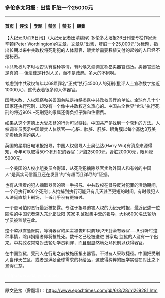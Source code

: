 ### 多伦多太阳报﹕出售 肝脏一个25000元

---

#### [首页](../../../..?n1269281) &nbsp;|&nbsp; [评论](../../../../../epoch-comment?n1269281) &nbsp;|&nbsp; [专题](../../../../../epoch-special?n1269281) &nbsp;|&nbsp; [禁闻](../../../../../epoch-news?n1269281) &nbsp;|&nbsp; [禁书](../../../../../books?n1269281) &nbsp;|&nbsp; [翻墙](https://github.com/gfw-breaker/nogfw/blob/master/README.md?n1269281)


<div class="post_content" id="artbody" itemprop="articleBody">
 <!-- article content begin -->
 <p>
  【大纪元3月28日讯】（大纪元记者田清编译) 多伦多太阳报26日刊登专栏作家沃辛顿(Peter Worthington)的文章，文章以“出售，肝脏一个25,000元”为标题，指出长期以来中共政权将死刑犯的人体器官，贩卖给需要移植又付的起钱的人已经不是秘密。
 </p>
 <p>
  中共政权时不时地否认有这种事情。有时候又低调宣称犯卖器官违法。卖器官违法是真的──但法律是针对人民，而不是政府。多大的不同啊。
 </p>
 <p>
  考虑到中共政权每年以68项罪名“正式”执行4500人的死刑(批评人士宣称数字接近10000人)，这代表着很多的人体器官。
 </p>
 <p>
  国际大赦、人权观察和美国国务院是持续揭露中共政权恶行的单位。全球有几十个国家还执行死刑，却没有一个像中共政权这么热心的。中国占全世界“合法”执行死刑的将近90% –死刑犯的家属还得负担子弹和住宿费。
 </p>
 <p>
  如果从这个道德上大受质疑的行为可以赚钱，中国共产党找到一个获利的方法。人权调查员表示中国贩卖人体器官──心脏、肺脏、肝脏、眼角膜以每个高达3万美元卖给急需的病人。
 </p>
 <p>
  英国的星期日电讯报报导，中国人权倡导人士吴弘达(Harry Wu)有消息来源得知，今年可以取得50个死刑犯的器官：肝脏25000元，肾脏20000元，眼角膜5000元。
 </p>
 <p>
  一个美国的人权小组委员会得知，从死刑犯摘除器官卖给外国人和有钱的中国人“是真实可信而且还在发展”的“有趣而且详尽的”证据。
 </p>
 <p>
  也有从活着的犯人摘取器官的第一手报导。中共政权在倡导反对犯罪的活动期间，一个月执行800个死刑；从拘捕到执行可能只有几天甚至更短的时间。有时候犯人从法庭直接上刑场。上诉几乎没有更审过。
 </p>
 <p>
  一个更可怕的恶行最近被揭露。专注于报导迫害人权的大纪元时报，最近记述一位匿名的中国记者深入东北部沈阳
  <ok href="https://www.epochtimes.com/gb/tag/%E8%8B%8F%E5%AE%B6%E5%B1%AF.html">
   苏家屯
  </ok>
  监狱集中营的报导，大约6000名法轮功学员被监禁在此。
 </p>
 <p>
  这个监狱直通医院，等待器官的买主被告知只要1到2天就会有器官──从没听过这种事情，除非捐赠者即将被处死。数千名已经被送进
  <ok href="https://www.epochtimes.com/gb/tag/%E8%8B%8F%E5%AE%B6%E5%B1%AF.html">
   苏家屯
  </ok>
  监狱的人没有一个出来。中共政权常常对法轮功学员判罪，而且很显然地处以死刑以获得器官。
 </p>
 <p>
  在中国监狱，受刑人在行刑之前被施压捐出器官。不过有人采取捷径。中国把受刑人当作天竺鼠，或者是满足全球需求的补给品，这使得纳粹的医学实验在对比之下显得仁慈。
 </p>
 <p>
  <font color="#ffffff">
   (http://www.dajiyuan.com)
  </font>
 </p>
 <!-- article content end -->
 <div id="below_article_ad">
 </div>
</div>


---

原文链接（需翻墙）：https://www.epochtimes.com/gb/6/3/28/n1269281.htm